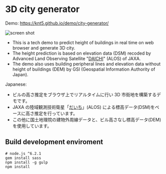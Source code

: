 # 3D city generator

Demo: https://knt5.github.io/demo/city-generator/

![screen shot](https://knt5.github.io/assets/img/twitter/summary-large-image/city-generator.png)

- This is a tech demo to predict height of buildings in real time on web browser and generate 3D city.
- The height prediction is based on elevation data (DSM) recoded by Advanced Land Observing Satellite "[DAICHI](http://global.jaxa.jp/projects/sat/alos/index.html)" (ALOS) of JAXA.
- The demo also uses building peripheral lines and elevation data without height of buildings (DEM) by GSI (Geospatial Information Authority of Japan).

Japanese:

- ビルの高さ推定をブラウザ上でリアルタイムに行い 3D 市街地を構築するデモです。
- JAXA の陸域観測技術衛星「[だいち](http://www.jaxa.jp/projects/sat/alos/index_j.html)」(ALOS) による標高データ(DSM)をベースに高さ推定を行っています。
- この他に国土地理院の建物外周線データと、ビル高さなし標高データ(DEM)を使用しています。

## Build development enviroment

```
# node.js ^6.2.1
gem install sass
npm install -g gulp
npm install
```
